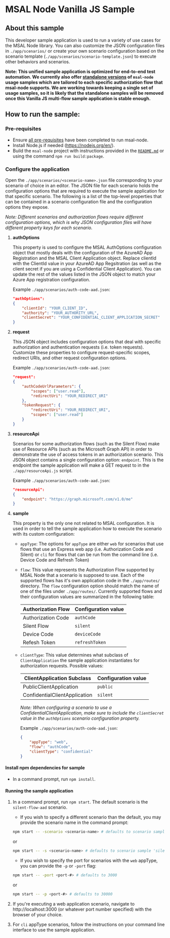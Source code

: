 # MSAL Node Vanilla JS Sample

## About this sample

This developer sample application is used to run a variety of use cases for the MSAL Node library. You can also customize the JSON configuration files in `./app/scenarios/` or create your own scenario configuration based on the scenario template (`./app/scenarios/scenario-template.json`) to execute other behaviors and scenarios.

**Note: This unified sample application is optimized for end-to-end test automation. We currently also offer [standalone versions](../standalone-samples) of `msal-node` usage samples which are tailored to each specific authorization flow that msal-node supports. We are working towards keeping a single set of usage samples, so it is likely that the standalone samples will be removed once this Vanilla JS multi-flow sample application is stable enough.**

## How to run the sample:

### Pre-requisites
- Ensure [all pre-requisites](../../../lib/msal-node/README.md#prerequisites) have been completed to run msal-node.
- Install Node.js if needed (https://nodejs.org/en/).
- Build the `msal-node` project with instructions provided in the [`README.md`](../../../lib/msal-node/README.md) or using the command `npm run build:package`.

### Configure the application
Open the `./app/scenarios/<scenario-name>.json` file corresponding to your scenario of choice in an editor. The JSON file for each scenario holds the configuration options that are required to execute the sample application for that specific scenario. The following is a list of the top-level properties that can be contained in a scenario configuration file and the configuration options they expose.

*Note: Different scenarios and authorization flows require different configuration options, which is why JSON configuration files will have different property keys for each scenario.*


1. **authOptions**

    This property is used to configure the MSAL AuthOptions configuration object that mostly deals with the configuration of the AzureAD App Registration and the MSAL Client Application object. Replace clientId with the ClientId value in your AzureAD App Regsitration (as well as the client secret if you are using a Confidential Client Application). You can update the rest of the values listed in the JSON object to match your Azure App registration configuration.

    Example `./app/scenarios/auth-code-aad.json`:

    ```json
    "authOptions":
    {
        "clientId": "YOUR_CLIENT_ID",
        "authority": "YOUR_AUTHORITY_URL",
        "clientSecret": "YOUR_CONFIDENTIAL_CLIENT_APPLICATION_SECRET"
    }
    ```

2. **request**

    This JSON object includes configuration options that deal with specific authorization and authentication requests (i.e. token requests). Customize these properties to configure request-specific scopes, redirect URIs, and other request configuration options.

    Example `./app/scenarios/auth-code-aad.json`:

    ```json
    "request":
    {
        "authCodeUrlParameters": {
            "scopes": ["user.read"],
            "redirectUri": "YOUR_REDIRECT_URI"
        },
        "tokenRequest": {
            "redirectUri": "YOUR_REDIRECT_URI",
            "scopes": ["user.read"]
        }
    }
    ```

3. **resourceApi**

    Scenarios for some authorization flows (such as the Silent Flow) make use of Resource APIs (such as the Microsoft Graph API) in order to demonstrate the use of access tokens in an authorization scenario. This JSON object contains a single configuration option: `endpoint`. This is the endpoint the sample application will make a GET request to in the `./app/resourceApi.js` script.

    Example `./app/scenarios/auth-code-aad.json`:

    ```json
    "resourceApi":
    {
        "endpoint": "https://graph.microsoft.com/v1.0/me"
    }
    ```

4. **sample**

    This property is the only one not related to MSAL configuration. It is used in order to tell the sample application how to execute the scenario with its custom configuration:

    - `appType`: The options for `appType` are either `web` for scenarios that use flows that use an Express web app (i.e. Authorization Code and Silent) or `cli` for flows that can be run from the command line (i.e. Device Code and Refresh Token)

    - `flow`: This value represents the Authorization Flow supported by MSAL Node that a scenario is supposed to use. Each of the supported flows has it's own application code in the `./app/routes/` directory. The `flow` configuration option should match the name of one of the files under `./app/routes/`. Currently supported flows and their configuration values are summarized in the following table:

        | Authorization Flow | Configuration value |
        | ------------------ | ------------------- |
        | Authorization Code |     `authCode`      |
        | Silent Flow        |      `silent`       |
        | Device Code        |    `deviceCode`     |
        | Refesh Token       |   `refreshToken`    |
    
    - `clientType`: This value determines what subclass of `ClientApplication` the sample application instantiates for authorization requests. Possible values:
        
        |  ClientApplication Subclass   | Configuration value |
        | ----------------------------- | ------------------- |
        | PublicClientApplication       |      `public`       |
        | ConfidentialClientApplication |      `silent`       |

        *Note: When configuring a scenario to use a ConfidentialClientApplication, make sure to include the `clientSecret` value in the `authOptions` scenario configuration property.*

        Example `./app/scenarios/auth-code-aad.json`:

        ```json
        {
            "appType": "web",
            "flow": "authCode",
            "clientType": "confidential"
        }
        ```


#### Install npm dependencies for sample
- In a command prompt, run `npm install`.

#### Running the sample application
1. In a command prompt, run `npm start`. The default scenario is the `silent-flow-aad` scenario.
    - If you wish to specify a different scenario than the default, you may provide the scenario name in the command prompt:
    ```bash
    npm start -- -scenario <scenario-name> # defaults to scenario sample 'silent-flow-aad.json'
    ```
    
    or

    ```bash
    npm start -- -s <scenario-name> # defaults to scenario sample 'silent-flow-aad.json
    ```

    - If you wish to specify the port for scenarios with the `web` appType, you can provide the `-p` or `-port` flag:
    ```bash
    npm start -- -port <port-#> # defaults to 3000
    ```

    or
    
    ```bash
    npm start -- -p <port-#> # defaults to 30000
    ```

2. If you're executing a web application scenario, navigate to http://localhost:3000 (or whatever port number specified) with the browser of your choice.

3. For `cli` appType scenarios, follow the instructions on your command line interface to use the sample application.
